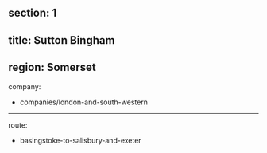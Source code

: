 ﻿section: 1
----
title: Sutton Bingham
----
region: Somerset
----
company:
- companies/london-and-south-western
----
route:
- basingstoke-to-salisbury-and-exeter
